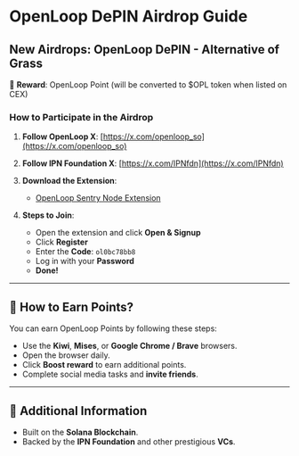 # OpenLoop DePIN Airdrop Guide

## New Airdrops: OpenLoop DePIN - Alternative of Grass

🎉 **Reward**: OpenLoop Point (will be converted to $OPL token when listed on CEX)

### How to Participate in the Airdrop

1. **Follow OpenLoop X**: [https://x.com/openloop_so](https://x.com/openloop_so)
2. **Follow IPN Foundation X**: [https://x.com/IPNfdn](https://x.com/IPNfdn)
3. **Download the Extension**:
   - [OpenLoop Sentry Node Extension](https://chromewebstore.google.com/detail/openloopso-sentry-node-ex/effapmdildnpkiaeghlkicpfflpiambm)
   
4. **Steps to Join**:
   - Open the extension and click **Open & Signup**
   - Click **Register**
   - Enter the **Code**: `ol0bc78bb8`
   - Log in with your **Password**
   - **Done!**

---

## 📌 How to Earn Points?

You can earn OpenLoop Points by following these steps:

- Use the **Kiwi**, **Mises**, or **Google Chrome / Brave** browsers.
- Open the browser daily.
- Click **Boost reward** to earn additional points.
- Complete social media tasks and **invite friends**.

---

## 📌 Additional Information

- Built on the **Solana Blockchain**.
- Backed by the **IPN Foundation** and other prestigious **VCs**.
